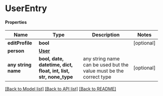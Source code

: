 # UserEntry

#### Properties
Name | Type | Description | Notes
------------ | ------------- | ------------- | -------------
**editProfile** | **bool** |  | [optional] 
**person** | [**User**](User.md) |  | 
**any string name** | **bool, date, datetime, dict, float, int, list, str, none_type** | any string name can be used but the value must be the correct type | [optional]

[[Back to Model list]](../README.md#documentation-for-models) [[Back to API list]](../README.md#documentation-for-api-endpoints) [[Back to README]](../README.md)

